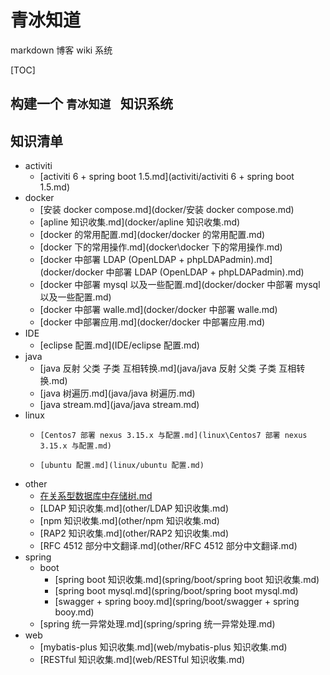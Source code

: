 # 青冰知道

markdown 博客 wiki 系统

[TOC]

## 构建一个 `青冰知道 ` 知识系统

## 知识清单

+ activiti
  +   [activiti 6 + spring boot 1.5.md](activiti/activiti 6 + spring boot 1.5.md) 
+ docker
  +   [安装 docker compose.md](docker/安装 docker compose.md) 
  +    [apline 知识收集.md](docker/apline 知识收集.md) 
  +   [docker 的常用配置.md](docker/docker 的常用配置.md) 
  +   [docker 下的常用操作.md](docker\docker 下的常用操作.md) 
  +   [docker 中部署 LDAP (OpenLDAP + phpLDAPadmin).md](docker/docker 中部署 LDAP (OpenLDAP + phpLDAPadmin).md)
  +   [docker 中部署 mysql 以及一些配置.md](docker/docker 中部署 mysql 以及一些配置.md) 
  +   [docker 中部署 walle.md](docker/docker 中部署 walle.md) 
  +   [docker 中部署应用.md](docker/docker 中部署应用.md) 
+ IDE
  +    [eclipse 配置.md](IDE/eclipse 配置.md) 
+ java
  +  [java 反射 父类 子类 互相转换.md](java/java 反射 父类 子类 互相转换.md) 
  +  [java 树遍历.md](java/java 树遍历.md) 
  +  [java stream.md](java/java stream.md) 
+ linux
  +     [Centos7 部署 nexus 3.15.x 与配置.md](linux\Centos7 部署 nexus 3.15.x 与配置.md) 
  +     [ubuntu 配置.md](linux/ubuntu 配置.md) 
+ other
  +  [在关系型数据库中存储树.md](other/在关系型数据库中存储树.md) 
  + [LDAP 知识收集.md](other/LDAP 知识收集.md)  
  + [npm 知识收集.md](other/npm 知识收集.md) 
  + [RAP2 知识收集.md](other/RAP2 知识收集.md) 
  + [RFC 4512 部分中文翻译.md](other/RFC 4512 部分中文翻译.md)
+ spring
  + boot
    +   [spring boot 知识收集.md](spring/boot/spring boot 知识收集.md) 
    +   [spring boot mysql.md](spring/boot/spring boot mysql.md) 
    +   [swagger + spring booy.md](spring/boot/swagger + spring booy.md) 
  +  [spring 统一异常处理.md](spring/spring 统一异常处理.md) 
+ web
  +   [mybatis-plus 知识收集.md](web/mybatis-plus 知识收集.md) 
  +  [RESTful 知识收集.md](web/RESTful 知识收集.md) 